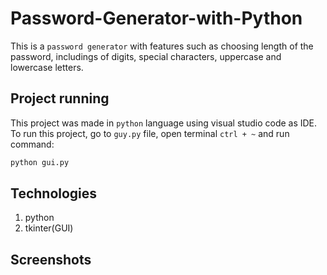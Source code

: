 # Password-Generator-with-Python
This is a `password generator` with features such as choosing length of the password, includings of digits, special characters, uppercase and lowercase letters.
## Project running
This project was made in `python` language using visual studio code as IDE.
To run this project, go to `guy.py` file, open terminal `ctrl + ~` and run command:
```bash
python gui.py
```
## Technologies
1. python
2. tkinter(GUI)

## Screenshots

